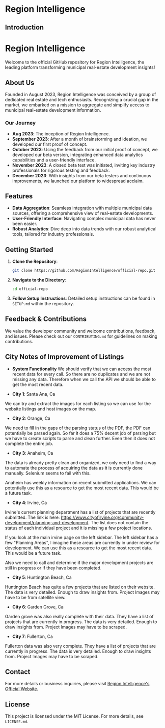 # Region Intelligence 

## Introduction
# Region Intelligence

Welcome to the official GitHub repository for Region Intelligence, the leading platform transforming municipal real-estate development insights!

## About Us

Founded in August 2023, Region Intelligence was conceived by a group of dedicated real estate and tech enthusiasts. Recognizing a crucial gap in the market, we embarked on a mission to aggregate and simplify access to municipal real-estate development information.

### Our Journey

- **Aug 2023**: The inception of Region Intelligence. 
- **September 2023**: After a month of brainstorming and ideation, we developed our first proof of concept.
- **October 2023**: Using the feedback from our initial proof of concept, we developed our beta version, integrating enhanced data analytics capabilities and a user-friendly interface.
- **November 2023**: A closed beta test was initiated, inviting key industry professionals for rigorous testing and feedback.
- **December 2023**: With insights from our beta testers and continuous improvements, we launched our platform to widespread acclaim.

## Features

- **Data Aggregation**: Seamless integration with multiple municipal data sources, offering a comprehensive view of real-estate developments.
- **User-Friendly Interface**: Navigating complex municipal data has never been easier.
- **Robust Analytics**: Dive deep into data trends with our robust analytical tools, tailored for industry professionals.

## Getting Started

1. **Clone the Repository**: 
    ```bash
    git clone https://github.com/RegionIntelligence/official-repo.git
    ```

2. **Navigate to the Directory**: 
    ```bash
    cd official-repo
    ```

3. **Follow Setup Instructions**: Detailed setup instructions can be found in `SETUP.md` within the repository.

## Feedback & Contributions

We value the developer community and welcome contributions, feedback, and issues. Please check out our `CONTRIBUTING.md` for guidelines on making contributions.

## City Notes of Improvement of Listings

- **System Functionality** 
We should verify that we can access the most recent data for every call. So there are no duplicates and we are not missing any data. Therefore when we call the API we should be able to get the most recent data.

- **City 1**: Santa Ana, Ca

We can try and extract the images for each listing so we can use for the website listings and host images on the map. 

- **City 2**: Orange, Ca

We need to fill in the gaps of the parsing status of the PDF, the PDF can potentially be parsed again. So far it does a 75% decent job of parsing but we have to create scripts to parse and clean further. Even then it does not complete the entire job. 

- **City 3**: Anaheim, Ca

The data is already pretty clean and organized, we only need to find a way to automate the process of acquiring the data as it is currently done manually. Selenium seems to fail with this. 

Anaheim has weekly information on recent submitted applications. We can potentially use this as a resource to get the most recent data. This would be a future task. 

- **City 4**: Irvine, Ca

Irvine's current planning department has a list of projects that are recently submitted. The link is here: https://www.cityofirvine.org/community-development/planning-and-development. The list does not contain the status of each individual project and it is missing a few project locations. 

If you look at the main irvine page on the left sidebar. The left sidebar has a few "Planning Areas", I imagine these areas are currently in under review for development. We can use this as a resource to get the most recent data. This would be a future task.

Also we need to call and determine if the major development projects are still in progress or if they have been completed. 

- **City 5**: Huntington Beach, Ca

Huntington Beach has quite a few projects that are listed on their website. The data is very detailed. Enough to draw insights from. Project Images may have to be from satellite view. 

- **City 6**: Garden Grove, Ca

Garden grove was also really complete with their data. They have a list of projects that are currently in progress. The data is very detailed. Enough to draw insights from. Project Images may have to be scraped.

- **City 7**: Fullerton, Ca

Fullerton data was also very complete. They have a list of projects that are currently in progress. The data is very detailed. Enough to draw insights from. Project Images may have to be scraped.


## Contact

For more details or business inquiries, please visit [Region Intelligence's Official Website](link-to-your-website.com).

## License

This project is licensed under the MIT License. For more details, see `LICENSE.md`.
